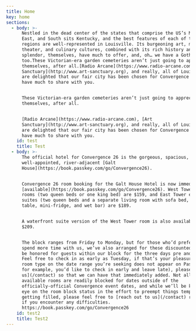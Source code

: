 ```yaml
---
title: Home
key: home
sections:
  - body: >-
      Nestled in the dead center of the states that comprise the US’s Midwest,
      East, and South sits Kentucky, and the best features of each of these
      regions are well-represented in Louisville. Its burgeoning art, music,
      theater, and culinary cultures, combined with its rich history and natural
      splendor, themselves, have much to offer, and, oh… we have a Goth scene,
      too.These Victorian-era garden cemeteries aren’t just going to appreciate
      themselves, after all.[Radio Arcane](https://www.radio-arcane.com), [Art
      Sanctuary](http://www.art-sanctuary.org), and really, all of Louisville
      are delighted that our fair city has been chosen for Convergence 26. We
      have much to share with you.


      These Victorian-era garden cemeteries aren’t just going to appreciate
      themselves, after all.


      [Radio Arcane](https://www.radio-arcane.com), [Art
      Sanctuary](http://www.art-sanctuary.org), and really, all of Louisville
      are delighted that our fair city has been chosen for Convergence 26. We
      have much to share with you.
    id: test
    title: Test
  - body: >-
      The official hotel for Convergence 26 is the gorgeous, spacious,
      well-appointed, river-adjacent [Galt
      House](https://book.passkey.com/go/Convergence26).


      Convergence 26 room booking for the Galt House Hotel is now immediately
      [available](https://book.passkey.com/go/Convergence26). West Tower deluxe
      rooms (two queen beds or one king bed) are $159, and East Tower executive
      suites (two queen beds and a separate living room with sofa bed, dining
      table, mini-fridge, and wet bar) are $189.


      A waterfront suite version of the West Tower room is also available for
      $209.


      The block ranges from Friday to Monday, but for those who’d prefer to
      spend more time with us, we’ve also arranged for these discounted rates to
      be honored for guests within our block for the three days pre and post.
      Feel free to check in as early as Tuesday, if that’s your pleasure. If the
      room type on the date range you’re seeking does not appear on Passkey (if
      for example, you’d like to check in early and leave late), please [contact
      us](/contact) so that we can have that immediately added. Not all
      available rooms are readily blocked for dates outside of the
      officially-official Convergence event dates, and while we’ll be keeping an
      eye on the room block status in the effort to preempt things temporarily
      getting filled, please feel free to [reach out to us](/contact) right away
      if you encounter any difficulties.
      https://book.passkey.com/go/Convergence26
    id: test2
    title: Test2
---
```


